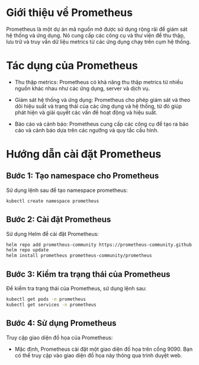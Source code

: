 # Giới thiệu về Prometheus

Prometheus là một dự án mã nguồn mở được sử dụng rộng rãi để giám sát hệ thống và ứng dụng. Nó cung cấp các công cụ và thư viện để thu thập, lưu trữ và truy vấn dữ liệu metrics từ các ứng dụng chạy trên cụm hệ thống.

# Tác dụng của Prometheus

- Thu thập metrics: Prometheus có khả năng thu thập metrics từ nhiều nguồn khác nhau như các ứng dụng, server và dịch vụ.

- Giám sát hệ thống và ứng dụng: Prometheus cho phép giám sát và theo dõi hiệu suất và trạng thái của các ứng dụng và hệ thống, từ đó giúp phát hiện và giải quyết các vấn đề hoạt động và hiệu suất.

- Báo cáo và cảnh báo: Prometheus cung cấp các công cụ để tạo ra báo cáo và cảnh báo dựa trên các ngưỡng và quy tắc cấu hình.

# Hướng dẫn cài đặt Prometheus

## Bước 1: Tạo namespace cho Prometheus

Sử dụng lệnh sau để tạo namespace prometheus:

```bash
kubectl create namespace prometheus
```

## Bước 2: Cài đặt Prometheus

Sử dụng Helm để cài đặt Prometheus:

```bash
helm repo add prometheus-community https://prometheus-community.github.io/helm-charts
helm repo update
helm install prometheus prometheus-community/prometheus
```

## Bước 3: Kiểm tra trạng thái của Prometheus

Để kiểm tra trạng thái của Prometheus, sử dụng lệnh sau:

```bash
kubectl get pods -n prometheus
kubectl get services -n prometheus
```

## Bước 4: Sử dụng Prometheus

Truy cập giao diện đồ họa của Prometheus:

- Mặc định, Prometheus cài đặt một giao diện đồ họa trên cổng 9090. Bạn có thể truy cập vào giao diện đồ họa này thông qua trình duyệt web.
